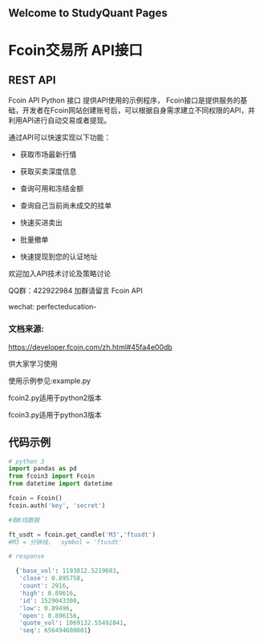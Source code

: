 ## Welcome to StudyQuant Pages

# Fcoin交易所 API接口 

## REST API

Fcoin API Python 接口  提供API使用的示例程序， Fcoin接口是提供服务的基础，开发者在Fcoin网站创建账号后，可以根据自身需求建立不同权限的API，并利用API进行自动交易或者提现。

通过API可以快速实现以下功能：

- 获取市场最新行情

- 获取买卖深度信息

- 查询可用和冻结金额

- 查询自己当前尚未成交的挂单

- 快速买进卖出

- 批量撤单

- 快速提现到您的认证地址

  
欢迎加入API技术讨论及策略讨论 

QQ群：422922984   加群请留言 Fcoin API 

wechat: perfecteducation-

### 文档来源:

 <https://developer.fcoin.com/zh.html#45fa4e00db>

供大家学习使用

使用示例参见:example.py



fcoin2.py适用于python2版本 

fcoin3.py适用于python3版本

## 代码示例


```python
# python 3 
import pandas as pd 
from fcoin3 import Fcoin
from datetime import datetime

fcoin = Fcoin()
fcoin.auth('key', 'secret') 

#取K线数据 

ft_usdt = fcoin.get_candle('M3','ftusdt') 
#M3 = 分钟线，  symbol = 'ftusdt'

# response 

  {'base_vol': 1193812.5219603,
   'close': 0.895758,
   'count': 2916,
   'high': 0.89616,
   'id': 1529043300,
   'low': 0.89496,
   'open': 0.896156,
   'quote_vol': 1069132.55492841,
   'seq': 656494600001}
```
